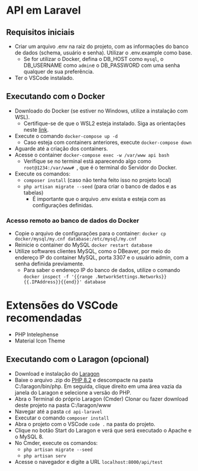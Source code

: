# API em Laravel

## Requisitos iniciais
 - Criar um arquivo .env na raiz do projeto, com as informações do banco de dados (schema, usuário e senha). Utilizar o .env.example como base.
    - Se for utilizar o Docker, defina o DB_HOST como `mysql`, o DB_USERNAME como `admin`e o DB_PASSWORD com uma senha qualquer de sua preferência.
 - Ter o VSCode instalado.

## Executando com o Docker
 - Downloado do Docker (se estiver no Windows, utilize a instalação com WSL).
   - Certifique-se de que o WSL2 esteja instalado. Siga as orientações neste [link](https://docs.microsoft.com/windows/wsl/wsl2-kernel).
 - Execute o comando `docker-compose up -d`
   - Caso esteja com containers anteriores, execute `docker-compose down`
 - Aguarde até a criação dos containers.
 - Acesse o container `docker-compose exec -w /var/www api bash`
    - Verifique se no terminal está aparecendo algo como `root@1234:/var/www# `, que é o terminal do Servidor do Docker.
 - Execute os comandos:
    - `composer install` (caso não tenha feito isso no projeto local)
    - `php artisan migrate --seed` (para criar o banco de dados e as tabelas)
      - É importante que o arquivo .env exista e esteja com as configurações definidas.

### Acesso remoto ao banco de dados do Docker
 - Copie o arquivo de configurações para o container: `docker cp docker/mysql/my.cnf database:/etc/mysql/my.cnf` 
 - Reinicie o container do MySQL `docker restart database`
 - Utilize softwares clientes MySQL, como o DBeaver, por meio do endereço IP do container MySQL, porta 3307 e o usuário admin, com a senha definida previamente.
   - Para saber o endereço IP do banco de dados, utilize o comando `docker inspect -f '{{range .NetworkSettings.Networks}}{{.IPAddress}}{{end}}' database`

# Extensões do VSCode recomendadas
 - PHP Intelephense
 - Material Icon Theme
 
## Executando com o Laragon (opcional)
 - Download e instalação do [Laragon](https://laragon.org/download/index.html)
 - Baixe o arquivo .zip do [PHP 8.2](https://windows.php.net/download#php-8.2) e descompacte na pasta C:/laragon/bin/php. Em seguida, clique direito em uma área vazia da janela do Laragon e selecione a versão do PHP.
 - Abra o Terminal do próprio Laragon (Cmder) Clonar ou fazer download deste projeto na pasta C:/laragon/www
 - Navegar até a pasta `cd api-laravel`
 - Executar o comando `composer install`
 - Abra o projeto com o VSCode `code .` na pasta do projeto.
 - Clique no botão Start do Laragon e verá que será executado o Apache e o MySQL 8.
 - No Cmder, execute os comandos:
    - `php artisan migrate --seed`
    - `php artisan serv` 
 - Acesse o navegador e digite a URL `localhost:8000/api/test` 
